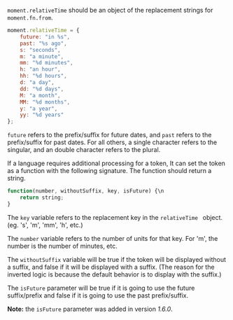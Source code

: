 `moment.relativeTime` should be an object of the replacement strings for `moment.fn.from`.

```javascript
moment.relativeTime = {
    future: "in %s",
    past: "%s ago",
    s: "seconds",
    m: "a minute",
    mm: "%d minutes",
    h: "an hour",
    hh: "%d hours",
    d: "a day",
    dd: "%d days",
    M: "a month",
    MM: "%d months",
    y: "a year",
    yy: "%d years"
};
```

`future` refers to the prefix/suffix for future dates, and `past` refers to the prefix/suffix for past dates. For all others, a single character refers to the singular, and an double character refers to the plural.

If a language requires additional processing for a token, It can set the token as a function with the following signature.
The function should return a string.

```javascript
function(number, withoutSuffix, key, isFuture) {\n
    return string;
}
```

The `key` variable refers to the replacement key in the `relativeTime ` object. (eg. 's', 'm', 'mm', 'h', etc.)

The `number` variable refers to the number of units for that key. For 'm', the number is the number of minutes, etc.

The `withoutSuffix` variable will be true if the token will be displayed without a suffix, and false if it will be displayed with a suffix. (The reason for the inverted logic is because the default behavior is to display with the suffix.)

The `isFuture` parameter will be true if it is going to use the future suffix/prefix and false if it is going to use the past prefix/suffix.

**Note:** the `isFuture` parameter was added in version *1.6.0*.
